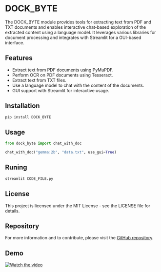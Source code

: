 # DOCK_BYTE

The DOCK_BYTE module provides tools for extracting text from PDF and TXT documents and enables interactive chat-based exploration of the extracted content using a language model. It leverages various libraries for document processing and integrates with Streamlit for a GUI-based interface.

## Features
- Extract text from PDF documents using PyMuPDF.
- Perform OCR on PDF documents using Tesseract.
- Extract text from TXT files.
- Use a language model to chat with the content of the documents.
- GUI support with Streamlit for interactive usage.

## Installation

```sh
pip install DOCK_BYTE
```

## Usage

```python
from dock_byte import chat_with_doc

chat_with_doc("gemma:2b", "data.txt", use_gui=True)
```
## Runing
```bash
streamlit CODE_FILE.py 
```

## License

This project is licensed under the MIT License - see the LICENSE file for details.

## Repository

For more information and to contribute, please visit the [GitHub repository](https://github.com/CodeByte-hash/DOCK_BYTE).

## Demo
[![Watch the video](https://img.youtube.com/vi/UDi3Nt91Tl4/maxresdefault.jpg)](https://youtu.be/UDi3Nt91Tl4)

